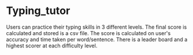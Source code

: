 # Typing_tutor

Users can practice their typing skills in 3 different levels. 
The final score is calculated and stored is a csv file.
The score is calculated on user's accuracy and time taken per word/sentence.
There is a leader board and a highest scorer at each difficulty level.
